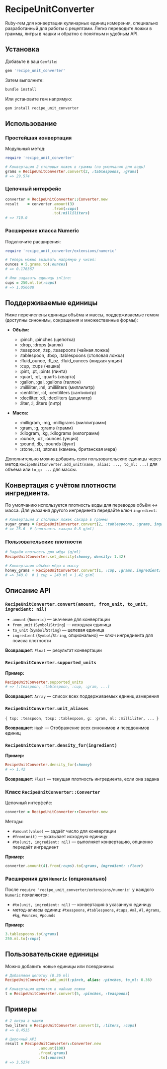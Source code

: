 # RecipeUnitConverter

Ruby-гем для конвертации кулинарных единиц измерения, специально разработанный для работы с рецептами. Легко переводите ложки в граммы, литры в чашки и обратно с понятным и удобным API.

## Установка

Добавьте в ваш `Gemfile`:

```ruby
gem 'recipe_unit_converter'
```

Затем выполните:

```bash
bundle install
```

Или установите гем напрямую:

```bash
gem install recipe_unit_converter
```

## Использование

### Простейшая конвертация

Модульный метод:

```ruby
require 'recipe_unit_converter'

# Конвертация 2 столовых ложек в граммы (по умолчанию для воды)
grams = RecipeUnitConverter.convert(2, :tablespoons, :grams)
# => 29.574
```

### Цепочный интерфейс

```ruby
converter = RecipeUnitConverter::Converter.new
result    = converter.amount(3)
                     .from(:cups)
                     .to(:milliliters)
# => 710.0
```

### Расширение класса Numeric

Подключите расширения:

```ruby
require 'recipe_unit_converter/extensions/numeric'

# Теперь можно вызывать напрямую у чисел:
ounces = 5.grams.to(:ounces)
# => 0.176367

# Или задавать единицы inline:
cups = 250.ml.to(:cups)
# => 1.056688
```

## Поддерживаемые единицы

Ниже перечислены единицы объёма и массы, поддерживаемые гемом (доступны синонимы, сокращения и множественные формы):

* **Объём:**

  * \:pinch, \:pinches (щепотка)
  * \:drop, \:drops (капля)
  * \:teaspoon, \:tsp, \:teaspoons (чайная ложка)
  * \:tablespoon, \:tbsp, \:tablespoons (столовая ложка)
  * \:fluid\_ounce, \:fl\_oz, \:fluid\_ounces (жидкая унция)
  * \:cup, \:cups (чашка)
  * \:pint, \:pt, \:pints (пинта)
  * \:quart, \:qt, \:quarts (кварта)
  * \:gallon, \:gal, \:gallons (галлон)
  * \:milliliter, \:ml, \:milliliters (миллилитр)
  * \:centiliter, \:cl, \:centiliters (сантилитр)
  * \:deciliter, \:dl, \:deciliters (децилитр)
  * \:liter, \:l, \:liters (литр)

* **Масса:**

  * \:milligram, \:mg, \:milligrams (миллиграмм)
  * \:gram, \:g, \:grams (грамм)
  * \:kilogram, \:kg, \:kilograms (килограмм)
  * \:ounce, \:oz, \:ounces (унция)
  * \:pound, \:lb, \:pounds (фунт)
  * \:stone, \:st, \:stones (камень, британская мера)

Дополнительно можно добавить свои пользовательские единицы через метод `RecipeUnitConverter.add_unit(name, alias: ..., to_ml: ...)` для объёма или `to_g: ...` для массы.

## Конвертация с учётом плотности ингредиента.

По умолчанию используется плотность воды для переводов объём ↔ масса. Для указания другого ингредиента передайте ключ `ingredient`:

```ruby
# Конвертация 2 столовых ложек сахара в граммы
sugar_grams = RecipeUnitConverter.convert(2, :tablespoons, :grams, ingredient: :sugar)
# => 25.6  # (плотность сахара 0.8 g/ml)
```

### Пользовательские плотности

```ruby
# Задаём плотность для мёда (g/ml)
RecipeUnitConverter.set_density(:honey, density: 1.42)

# Конвертация объёма мёда в массу
honey_grams = RecipeUnitConverter.convert(1, :cup, :grams, ingredient: :honey)
# => 340.0  # 1 cup = 240 ml × 1.42 g/ml
```

## Описание API

### `RecipeUnitConverter.convert(amount, from_unit, to_unit, ingredient: nil)`

* `amount` (`Numeric`) — значение для конвертации
* `from_unit` (`Symbol`/`String`) — исходная единица
* `to_unit` (`Symbol`/`String`) — целевая единица
* `ingredient` (`Symbol`/`String`, опционально) — ключ ингредиента для поиска плотности

**Возвращает**: `Float` — результат конвертации

### `RecipeUnitConverter.supported_units`

**Пример:**

```ruby
RecipeUnitConverter.supported_units
# => [:teaspoon, :tablespoon, :cup, :gram, ...]
```
**Возвращает**: `Array` — список всех поддерживаемых единиц измерения

### `RecipeUnitConverter.unit_aliases`

`{ tsp: :teaspoon, tbsp: :tablespoon, g: :gram, ml: :milliliter, ... }`

**Возвращает**: `Hash` — Отображение всех синонимов и псевдонимов единиц

### `RecipeUnitConverter.density_for(ingredient)`

**Пример:**

```ruby
RecipeUnitConverter.density_for(:honey)
# => 1.42
```

**Возвращает**: `Float` — текущая плотность ингредиента, если она задана

### Класс `RecipeUnitConverter::Converter`

Цепочный интерфейс:

```ruby
converter = RecipeUnitConverter::Converter.new
```

Методы:

* `#amount(value)` — задаёт число для конвертации
* `#from(unit)` — указывает исходную единицу
* `#to(unit, ingredient: nil)` — выполняет конвертацию, опционно передаёт ингредиент

**Пример:**

```ruby
converter.amount(4).from(:cups).to(:grams, ingredient: :flour)
```

### Расширения для `Numeric` (опционально)

После `require 'recipe_unit_converter/extensions/numeric'` у каждого `Numeric` появляются:

* `#to(unit, ingredient: nil)` — конвертация в указанную единицу
* метод-алиасы единиц: `#teaspoons`, `#tablespoons`, `#cups`, `#ml`, `#l`, `#grams`, `#kg`, `#ounces`, `#pounds`

**Пример:**

```ruby
3.tablespoons.to(:grams)
250.ml.to(:cups)
```

## Пользовательские единицы

Можно добавить новые единицы или псевдонимы:

```ruby
# Добавляем щепотку (0.36 ml)
RecipeUnitConverter.add_unit(:pinch, alias: :pinches, to_ml: 0.36)

# Конвертация щепоток в чайные ложки
t = RecipeUnitConverter.convert(5, :pinches, :teaspoons)
```

## Примеры

```ruby
# 2 литра в чашки
two_liters = RecipeUnitConverter.convert(2, :liters, :cups)
# => 8.4535

# Цепочный API
result = RecipeUnitConverter::Converter.new
               .amount(100)
               .from(:grams)
               .to(:ounces)
# => 3.5274
```
